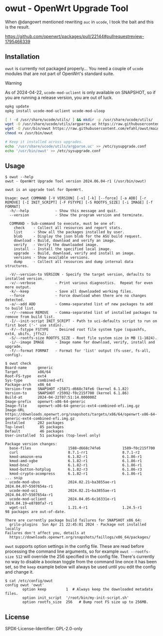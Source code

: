 # owut - OpenWrt Upgrade Tool

When @dangowrt mentioned rewriting `auc` in `ucode`, I took the bait and this is the result.

https://github.com/openwrt/packages/pull/22144#pullrequestreview-1795466339

## Installation

`owut` is currently not packaged properly...  You need a couple of `ucode`
modules that are not part of OpenWrt's standard suite.

> [!WARNING]
> As of 2024-04-22, `ucode-mod-uclient` is only available on SNAPSHOT, so if you are running a release version, you are out of luck.


```bash
opkg update
opkg install ucode-mod-uclient ucode-mod-uloop

[ ! -d /usr/share/ucode/utils/ ] && mkdir -p /usr/share/ucode/utils/ 
wget -O /usr/share/ucode/utils/argparse.uc https://raw.githubusercontent.com/efahl/owut/main/files/argparse.uc
wget -O /usr/bin/owut https://raw.githubusercontent.com/efahl/owut/main/files/owut
chmod +x /usr/bin/owut

# Keep it installed across upgrades.
echo '/usr/share/ucode/utils/argparse.uc' >> /etc/sysupgrade.conf
echo '/usr/bin/owut' >> /etc/sysupgrade.conf
```

## Usage

```
$ owut --help
owut - OpenWrt Upgrade Tool version 2024.06.04-r1 (/usr/bin/owut)

owut is an upgrade tool for OpenWrt.

Usage: owut COMMAND [-V VERSION] [-v] [-k] [--force] [-a ADD] [-r REMOVE] [-I INIT_SCRIPT] [-F FSTYPE] [-S ROOTFS_SIZE] [-i IMAGE] [-f FORMAT]
  -h/--help            - Show this message and quit.
  --version            - Show the program version and terminate.

  COMMAND - Sub-command to execute, must be one of:
    check    - Collect all resources and report stats.
    list     - Show all the packages installed by user.
    blob     - Display the json blob for the ASU build request.
    download - Build, download and verify an image.
    verify   - Verify the downloaded image.
    install  - Install the specified local image.
    upgrade  - Build, download, verify and install an image.
    versions - Show available versions.
    dump     - Collect all resources and dump internal data structures.

  -V/--version-to VERSION - Specify the target version, defaults to installed version.
  -v/--verbose         - Print various diagnostics.  Repeat for even more output.
  -k/--keep            - Save all downloaded working files.
  --force              - Force download when there are no changes detected.
  -a/--add ADD         - Comma-separated list of new packages to add to build list.
  -r/--remove REMOVE   - Comma-separated list of installed packages to remove from build list.
  -I/--init-script INIT_SCRIPT - Path to uci-defaults script to run on first boot ('-' use stdin).
  -F/--fstype FSTYPE   - Desired root file system type (squashfs, ext4, ubifs, jffs2).
  -S/--rootfs-size ROOTFS_SIZE - Root file system size in MB (1-1024).
  -i/--image IMAGE     - Image name for download, verify, install and upgrade.
  -f/--format FORMAT   - Format for 'list' output (fs-user, fs-all, config).

$ owut check
Board-name     generic
Target         x86/64
Root-FS-type   ext4
Sys-type       combined-efi
Package-arch   x86_64
Version-from   SNAPSHOT r25871-d668c74fe6 (kernel 6.1.82)
Version-to     SNAPSHOT r25992-f0c215f700 (kernel 6.1.86)
Build-at       2024-04-22T07:51:14.000000Z
Image-prefix   openwrt-x86-64-generic
Image-file     openwrt-x86-64-generic-ext4-combined-efi.img.gz
Image-URL      https://downloads.openwrt.org/snapshots/targets/x86/64/openwrt-x86-64-generic-ext4-combined-efi.img.gz
Installed      282 packages
Top-level       85 packages
Default         46 packages
User-installed  51 packages (top-level only)

Package version changes:
  base-files                 1588~d668c74fe6          1589~f0c215f700
  curl                       8.7.1-rr1                8.7.1-r2
  kmod-amazon-ena            6.1.82-r1                6.1.86-r1
  kmod-amd-xgbe              6.1.82-r1                6.1.86-r1
  kmod-bnx2                  6.1.82-r1                6.1.86-r1
  kmod-button-hotplug        6.1.82-r3                6.1.86-r3
  kmod-crypto-acompress      6.1.82-r1                6.1.86-r1
... snip
  ucode-mod-ubus             2024.02.21~ba3855ae-r1   2024.04.07~5507654a-r1
  ucode-mod-uci              2024.02.21~ba3855ae-r1   2024.04.07~5507654a-r1
  ucode-mod-uclient          2024.04.05~6c16331e-r1   2024.04.19~e8780fa7-r1
  wget-ssl                   1.21.4-r1                1.24.5-r1
98 packages are out-of-date.

There are currently package build failures for SNAPSHOT x86_64:
  grilo-plugins  Sun Apr 21 22:45:01 2024 - Package not installed locally
Failures don't affect you, details at
  https://downloads.openwrt.org/snapshots/faillogs/x86_64/packages/
```

`owut` supports option settings in the config file.  These are read before
processing the command line arguments, so for example `owut --rootfs-size 512`
will override the 256 specified in the config file.  There's currently no way
to disable a boolean toggle from the command line once it has been set, so the
`keep` example below will always be used until you edit the config and change it.

```
$ cat /etc/config/owut
config owut 'owut'
        option keep         1  # Always keep the downloaded metadata files.
        option init_script  '/root/bin/my-init-script.sh'
        option rootfs_size  256   # Bump root FS size up to 256MB.

```

## License

SPDX-License-Identifier: GPL-2.0-only

